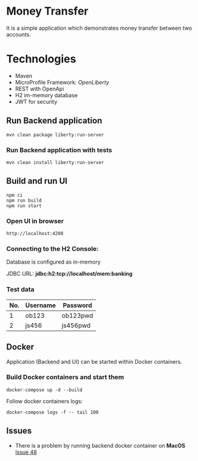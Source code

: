 # Money Transfer

It is a simple application which demonstrates money transfer between two accounts.

# Technologies

* Maven
* MicroProfile Framework: _OpenLiberty_
* REST with OpenApi
* H2 im-memory database
* JWT for security

## Run Backend application
    mvn clean package liberty:run-server

### Run Backend application with tests
    mvn clean install liberty:run-server

## Build and run UI
    npm ci
    npm run build
    npm run start

### Open UI in browser
    http://localhost:4200
    
### Connecting to the H2 Console:

Database is configured as in-memory

JDBC URL: __jdbc:h2:tcp://localhost/mem:banking__

### Test data

| No. | Username | Password |
|---|---|---|
| 1  | ob123 | ob123pwd |
| 2  | js456 | js456pwd |

## Docker

Application (Backend and UI) can be started within Docker containers.

### Build Docker containers and start them

    docker-compose up -d --build
    
Follow docker containers logs:

    docker-compose logs -f -- tail 100
    
## Issues

* There is a problem by running backend docker container on __MacOS__ [Issue 48](https://github.com/OpenLiberty/guide-docker/issues/48)